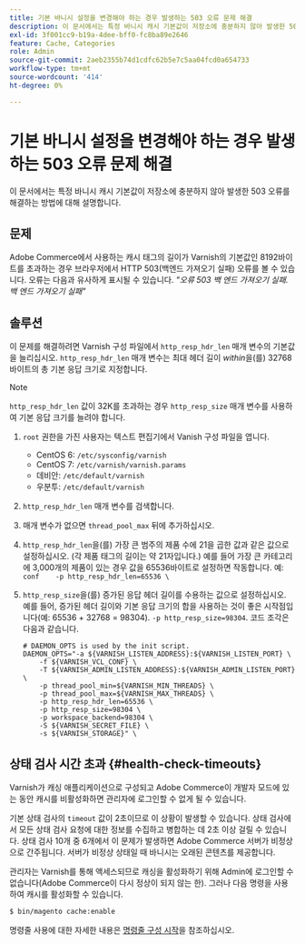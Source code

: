 ```yaml
---
title: 기본 바니시 설정을 변경해야 하는 경우 발생하는 503 오류 문제 해결
description: 이 문서에서는 특정 바니시 캐시 기본값이 저장소에 충분하지 않아 발생한 503 오류를 해결하는 방법에 대해 설명합니다.
exl-id: 3f001cc9-b19a-4dee-bff0-fc8ba89e2646
feature: Cache, Categories
role: Admin
source-git-commit: 2aeb2355b74d1cdfc62b5e7c5aa04fcd0a654733
workflow-type: tm+mt
source-wordcount: '414'
ht-degree: 0%

---
```


# 기본 바니시 설정을 변경해야 하는 경우 발생하는 503 오류 문제 해결

이 문서에서는 특정 바니시 캐시 기본값이 저장소에 충분하지 않아 발생한 503 오류를 해결하는 방법에 대해 설명합니다.

## 문제

Adobe Commerce에서 사용하는 캐시 태그의 길이가 Varnish의 기본값인 8192바이트를 초과하는 경우 브라우저에서 HTTP 503(백엔드 가져오기 실패) 오류를 볼 수 있습니다. 오류는 다음과 유사하게 표시될 수 있습니다. *&quot;오류 503 백 엔드 가져오기 실패. 백 엔드 가져오기 실패&quot;*

## 솔루션

이 문제를 해결하려면 Varnish 구성 파일에서 `http_resp_hdr_len` 매개 변수의 기본값을 늘리십시오. `http_resp_hdr_len` 매개 변수는 최대 헤더 길이 *within*&#x200B;을(를) 32768바이트의 총 기본 응답 크기로 지정합니다.

>[!NOTE]
>
>`http_resp_hdr_len` 값이 32K를 초과하는 경우 `http_resp_size` 매개 변수를 사용하여 기본 응답 크기를 늘려야 합니다.

1. `root` 권한을 가진 사용자는 텍스트 편집기에서 Vanish 구성 파일을 엽니다.
   * CentOS 6: `/etc/sysconfig/varnish`
   * CentOS 7: `/etc/varnish/varnish.params`
   * 데비안: `/etc/default/varnish`
   * 우분투: `/etc/default/varnish`
1. `http_resp_hdr_len` 매개 변수를 검색합니다.
1. 매개 변수가 없으면 `thread_pool_max` 뒤에 추가하십시오.
1. `http_resp_hdr_len`을(를) 가장 큰 범주의 제품 수에 21을 곱한 값과 같은 값으로 설정하십시오. (각 제품 태그의 길이는 약 21자입니다.)    예를 들어 가장 큰 카테고리에 3,000개의 제품이 있는 경우 값을 65536바이트로 설정하면 작동합니다.    예:    ```conf    -p http_resp_hdr_len=65536 \    ```
1. `http_resp_size`을(를) 증가된 응답 헤더 길이를 수용하는 값으로 설정하십시오.    예를 들어, 증가된 헤더 길이와 기본 응답 크기의 합을 사용하는 것이 좋은 시작점입니다(예: 65536 + 32768 = 98304). `-p http_resp_size=98304`. 코드 조각은 다음과 같습니다.

   ```
   # DAEMON_OPTS is used by the init script.
   DAEMON_OPTS="-a ${VARNISH_LISTEN_ADDRESS}:${VARNISH_LISTEN_PORT} \
       -f ${VARNISH_VCL_CONF} \
       -T ${VARNISH_ADMIN_LISTEN_ADDRESS}:${VARNISH_ADMIN_LISTEN_PORT} \
       -p thread_pool_min=${VARNISH_MIN_THREADS} \
       -p thread_pool_max=${VARNISH_MAX_THREADS} \
       -p http_resp_hdr_len=65536 \
       -p http_resp_size=98304 \
       -p workspace_backend=98304 \
       -S ${VARNISH_SECRET_FILE} \
       -s ${VARNISH_STORAGE}" \
   ```

## 상태 검사 시간 초과 {#health-check-timeouts}

Varnish가 캐싱 애플리케이션으로 구성되고 Adobe Commerce이 개발자 모드에 있는 동안 캐시를 비활성화하면 관리자에 로그인할 수 없게 될 수 있습니다.

기본 상태 검사의 `timeout` 값이 2초이므로 이 상황이 발생할 수 있습니다. 상태 검사에서 모든 상태 검사 요청에 대한 정보를 수집하고 병합하는 데 2초 이상 걸릴 수 있습니다. 상태 검사 10개 중 6개에서 이 문제가 발생하면 Adobe Commerce 서버가 비정상으로 간주됩니다. 서버가 비정상 상태일 때 바니시는 오래된 콘텐츠를 제공합니다.

관리자는 Varnish를 통해 액세스되므로 캐싱을 활성화하기 위해 Admin에 로그인할 수 없습니다(Adobe Commerce이 다시 정상이 되지 않는 한). 그러나 다음 명령을 사용하여 캐시를 활성화할 수 있습니다.

```bash
$ bin/magento cache:enable
```

명령줄 사용에 대한 자세한 내용은 [명령줄 구성 시작](https://experienceleague.adobe.com/en/docs/commerce-operations/configuration-guide/cli/config-cli)을 참조하십시오.
